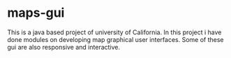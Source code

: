 # maps-gui
This is a java based project of university of California. In this project i have done modules on developing map graphical user interfaces. Some of these gui are also responsive and interactive.

